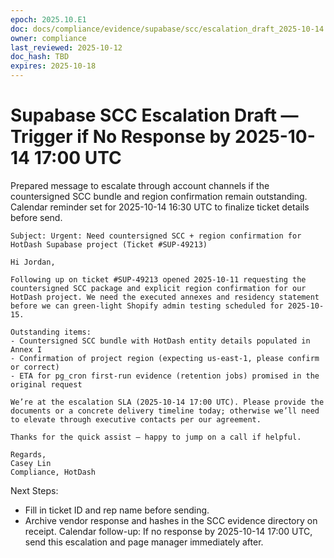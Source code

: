```yaml
---
epoch: 2025.10.E1
doc: docs/compliance/evidence/supabase/scc/escalation_draft_2025-10-14.md
owner: compliance
last_reviewed: 2025-10-12
doc_hash: TBD
expires: 2025-10-18
---
```

# Supabase SCC Escalation Draft — Trigger if No Response by 2025-10-14 17:00 UTC

Prepared message to escalate through account channels if the countersigned SCC bundle and region confirmation remain outstanding. Calendar reminder set for 2025-10-14 16:30 UTC to finalize ticket details before send.

```
Subject: Urgent: Need countersigned SCC + region confirmation for HotDash Supabase project (Ticket #SUP-49213)

Hi Jordan,

Following up on ticket #SUP-49213 opened 2025-10-11 requesting the countersigned SCC package and explicit region confirmation for our HotDash project. We need the executed annexes and residency statement before we can green-light Shopify admin testing scheduled for 2025-10-15.

Outstanding items:
- Countersigned SCC bundle with HotDash entity details populated in Annex I
- Confirmation of project region (expecting us-east-1, please confirm or correct)
- ETA for pg_cron first-run evidence (retention jobs) promised in the original request

We’re at the escalation SLA (2025-10-14 17:00 UTC). Please provide the documents or a concrete delivery timeline today; otherwise we’ll need to elevate through executive contacts per our agreement.

Thanks for the quick assist — happy to jump on a call if helpful.

Regards,
Casey Lin
Compliance, HotDash
```

Next Steps:
- Fill in ticket ID and rep name before sending.
- Archive vendor response and hashes in the SCC evidence directory on receipt.
Calendar follow-up: If no response by 2025-10-14 17:00 UTC, send this escalation and page manager immediately after.
